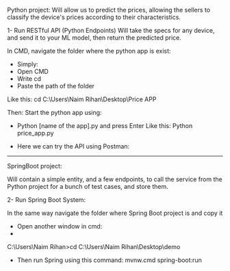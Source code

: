 Python project:
Will allow us to predict the prices, allowing the sellers to classify the device's prices according to their characteristics.

1- Run RESTful API (Python Endpoints)
Will take the specs for any device, and send it to your ML model, then return the predicted price.

In CMD, navigate the folder where the python app is exist:

- Simply:
- Open CMD
- Write cd
- Paste the path of the folder

Like this:
cd C:\Users\Naim Rihan\Desktop\Price APP

 

Then:
Start the python app using:
- Python [name of the app].py and press Enter
Like this: Python price_app.py
 

- Here we can try the API using Postman:
 
----------------------------------------------

SpringBoot project: 

Will contain a simple entity, and a few endpoints, to call the service from the Python project for a bunch of test cases, and store them.

2- Run Spring Boot System:

In the same way navigate the folder where Spring Boot project is and copy it
- Open another window in cmd:
- 
C:\Users\Naim Rihan>cd C:\Users\Naim Rihan\Desktop\demo

- Then run Spring using this command: mvnw.cmd spring-boot:run

 
 

